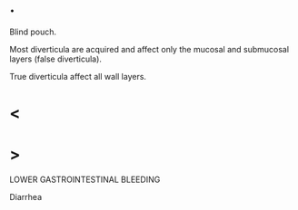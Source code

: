 # .

Blind pouch.

Most diverticula are acquired and affect only the mucosal and submucosal layers (false diverticula).

True diverticula affect all wall layers.

# <

# >

LOWER GASTROINTESTINAL BLEEDING

Diarrhea
